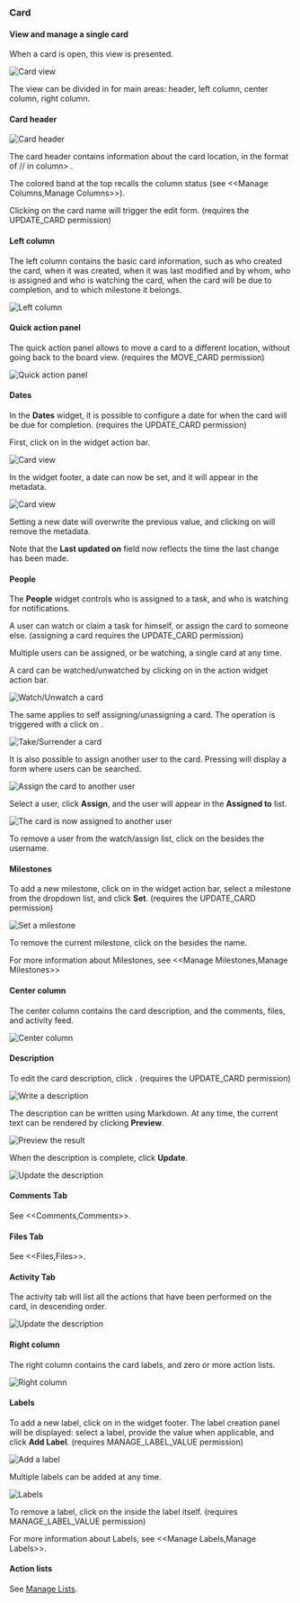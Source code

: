### Card

#### View and manage a single card

When a card is open, this view is presented.

<img src="{{relativeRootPath}}/images/en/c04_card_metadata_view.png" alt="Card view">

The view can be divided in for main areas: header, left column, center column, right column.

#### Card header

<img src="{{relativeRootPath}}/images/en/c04_card_metadata_header.png" alt="Card header">

The card header contains information about the card location, in the format of <project>/<board>/<shortname> in column> <column>.

The colored band at the top recalls the column status (see <<Manage Columns,Manage Columns>>).

Clicking on the card name will trigger the edit form. (requires the UPDATE_CARD permission)

#### Left column

The left column contains the basic card information, such as who created the card, when it was created, when it was last modified and by whom, who is assigned and who is watching the card, when the card will be due to completion, and to which milestone it belongs.

<img src="{{relativeRootPath}}/images/en/c04_card_metadata_left-column.png" alt="Left column">

#### Quick action panel

The quick action panel allows to move a card to a different location, without going back to the board view. (requires the MOVE_CARD permission)

<img src="{{relativeRootPath}}/images/en/c04_card_metadata_quick-action-panel.png" alt="Quick action panel">

#### Dates

In the **Dates** widget, it is possible to configure a date for when the card will be due for completion. (requires the UPDATE_CARD permission)

First, click on <i class="fa fa-calendar"></i> in the widget action bar.

<img src="{{relativeRootPath}}/images/en/c04_card_metadata_dates-01.png" alt="Card view">

In the widget footer, a date can now be set, and it will appear in the metadata.

<img src="{{relativeRootPath}}/images/en/c04_card_metadata_dates-02.png" alt="Card view">

Setting a new date will overwrite the previous value, and clicking on <i class="fa fa-times"></i> will remove the metadata.

Note that the **Last updated on** field now reflects the time the last change has been made.

#### People

The **People** widget controls who is assigned to a task, and who is watching for notifications.

A user can watch or claim a task for himself, or assign the card to someone else. (assigning a card requires the UPDATE_CARD permission)

Multiple users can be assigned, or be watching, a single card at any time.

A card can be watched/unwatched by clicking on <i class="fa fa-eye"></i> in the action widget action bar.

<img src="{{relativeRootPath}}/images/en/c04_card_metadata_people-watch-unwatch.png" alt="Watch/Unwatch a card">

The same applies to self assigning/unassigning a card. The operation is triggered with a click on <i class="fa fa-hand-o-up"></i>.

<img src="{{relativeRootPath}}/images/en/c04_card_metadata_people-self-assign.png" alt="Take/Surrender a card">

It is also possible to assign another user to the card. Pressing <i class="fa fa-user"></i> will display a form where users can be searched.

<img src="{{relativeRootPath}}/images/en/c04_card_metadata_people-assign.png" alt="Assign the card to another user">

Select a user, click **Assign**, and the user will appear in the **Assigned to** list.

<img src="{{relativeRootPath}}/images/en/c04_card_metadata_people-assigned.png" alt="The card is now assigned to another user">

To remove a user from the watch/assign list, click on the <i class="fa fa-times"></i> besides the username.

#### Milestones

To add a new milestone, click on <i class="fa fa-plus"></i> in the widget action bar, select a milestone from the dropdown list, and click **Set**. (requires the UPDATE_CARD permission)

<img src="{{relativeRootPath}}/images/en/c04_card_metadata_milestones-set.png" alt="Set a milestone">

To remove the current milestone, click on the <i class="fa fa-times"></i> besides the name.

For more information about Milestones, see <<Manage Milestones,Manage Milestones>>

#### Center column

The center column contains the card description, and the comments, files, and activity feed.

<img src="{{relativeRootPath}}/images/en/c04_card_metadata_center-column.png" alt="Center column">

#### Description

To edit the card description, click <i class="fa fa-pencil"></i>. (requires the UPDATE_CARD permission)

<img src="{{relativeRootPath}}/images/en/c04_card_metadata_description-write.png" alt="Write a description">

The description can be written using Markdown. At any time, the current text can be rendered by clicking **Preview**.

<img src="{{relativeRootPath}}/images/en/c04_card_metadata_description-preview.png" alt="Preview the result">

When the description is complete, click **Update**.

<img src="{{relativeRootPath}}/images/en/c04_card_metadata_description-done.png" alt="Update the description">

#### Comments Tab

See <<Comments,Comments>>.

#### Files Tab

See <<Files,Files>>.

#### Activity Tab

The activity tab will list all the actions that have been performed on the card, in descending order.

<img src="{{relativeRootPath}}/images/en/c04_card_metadata_activity.png" alt="Update the description">

#### Right column

The right column contains the card labels, and zero or more action lists.

<img src="{{relativeRootPath}}/images/en/c04_card_metadata_right-column.png" alt="Right column">

#### Labels

To add a new label, click on <i class="fa fa-plus"></i> in the widget footer. The label creation panel will be displayed: select a label, provide the value when applicable, and click **Add Label**. (requires MANAGE_LABEL_VALUE permission)

<img src="{{relativeRootPath}}/images/en/c04_card_metadata_add-label.png" alt="Add a label">

Multiple labels can be added at any time.

<img src="{{relativeRootPath}}/images/en/c04_card_metadata_labels.png" alt="Labels">

To remove a label, click on the <i class="fa fa-times"></i> inside the label itself. (requires MANAGE_LABEL_VALUE permission)

For more information about Labels, see <<Manage Labels,Manage Labels>>.

#### Action lists

See <a href="{{relativeRootPath}}/04-user-manual/#manage-lists">Manage Lists</a>.